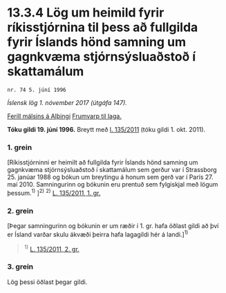 # 13.3.4 Lög um heimild fyrir ríkisstjórnina til þess að fullgilda fyrir Íslands hönd samning um gagnkvæma stjórnsýsluaðstoð í skattamálum

`nr. 74 5. júní 1996`

_Íslensk lög 1. nóvember 2017 (útgáfa 147)._

[Ferill málsins á Alþingi](https://www.althingi.is/thingstorf/thingmalalistar-eftir-thingum/ferill/?ltg=120&mnr=492)
[Frumvarp til laga.](https://www.althingi.is/altext/120/s/0851.html)

**Tóku gildi 19. júní 1996.**
Breytt með
[l. 135/2011](https://althingi.is/altext/stjt/2011.135.html) (tóku gildi 1. okt. 2011).

### 1. grein

[Ríkisstjórninni er heimilt að fullgilda fyrir Íslands hönd samning um gagnkvæma stjórnsýsluaðstoð í skattamálum sem gerður var í Strassborg 25. janúar 1988 og bókun um breytingu á honum sem gerð var í París 27. maí 2010. Samningurinn og bókunin eru prentuð sem fylgiskjal með lögum þessum.<sup>1)</sup> ]<sup>2)</sup>  <sup>2)</sup> [L. 135/2011, 1. gr.](https://althingi.is/altext/stjt/2011.135.html)

### 2. grein

[Þegar samningurinn og bókunin er um ræðir í 1. gr. hafa öðlast gildi að því er Ísland varðar skulu ákvæði þeirra hafa lagagildi hér á landi.]<sup>1)</sup> 

> <sup>1)</sup> [L. 135/2011, 2. gr.](https://althingi.is/altext/stjt/2011.135.html)

### 3. grein

Lög þessi öðlast þegar gildi.
